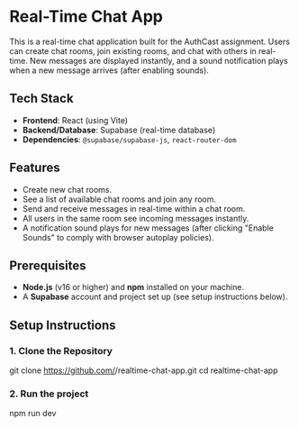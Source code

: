 # Real-Time Chat App

This is a real-time chat application built for the AuthCast assignment. Users can create chat rooms, join existing rooms, and chat with others in real-time. New messages are displayed instantly, and a sound notification plays when a new message arrives (after enabling sounds).

## Tech Stack
- **Frontend**: React (using Vite)
- **Backend/Database**: Supabase (real-time database)
- **Dependencies**: `@supabase/supabase-js`, `react-router-dom`

## Features
- Create new chat rooms.
- See a list of available chat rooms and join any room.
- Send and receive messages in real-time within a chat room.
- All users in the same room see incoming messages instantly.
- A notification sound plays for new messages (after clicking "Enable Sounds" to comply with browser autoplay policies).

## Prerequisites
- **Node.js** (v16 or higher) and **npm** installed on your machine.
- A **Supabase** account and project set up (see setup instructions below).

## Setup Instructions

### 1. Clone the Repository

git clone https://github.com/<your-username>/realtime-chat-app.git
cd realtime-chat-app

### 2. Run the project
npm run dev